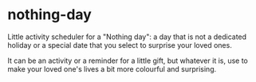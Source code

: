 # nothing-day
Little activity scheduler for a "Nothing day": a day that is not a dedicated holiday or a special date that you select to surprise your loved ones.

It can be an activity or a reminder for a little gift, but whatever it is, use to make your loved one's lives a bit more colourful and surprising.
